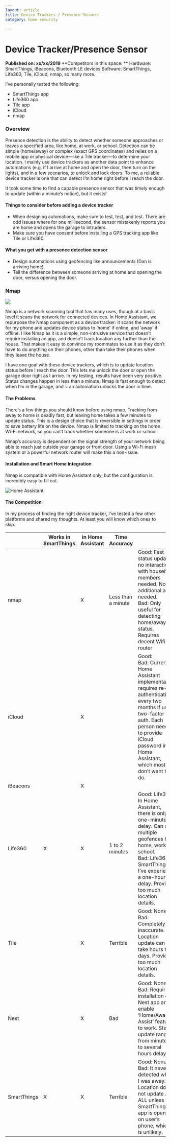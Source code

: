 ```yaml
---
layout: article
title: Device Trackers / Presence Sensors
category: home security

---
```

# Device Tracker/Presence Sensor
**Published on: xx/xx/2019**
**Competitors in this space: **
Hardware: SmartThings, iBeacons, Bluetooth LE devices
Software: SmartThings, Life360, Tile, iCloud, nmap, so many more.

I’ve personally tested the following:

- SmartThings app
- Life360 app
- Tile app
- iCloud
- nmap

### Overview
Presence detection is the ability to detect whether someone approaches or leaves a specified area, like home, at work, or school. Detection can be simple (home/away) or complex (exact GPS coordinates) and relies on a mobile app or physical device—like a Tile tracker—to determine your location. I mainly use device trackers as another data point to enhance automations (e.g. if I arrive at home and open the door, then turn on the lights), and in a few scenarios, to unlock and lock doors. To me, a reliable device tracker is one that can detect I’m home right before I reach the door.

It took some time to find a capable presence sensor that was timely enough to update (within a minute’s notice), but it exists!

#### Things to consider before adding a device tracker

- When designing automations, make sure to test, test, and test. There are odd issues where for one millisecond, the sensor mistakenly reports you are home and opens the garage to intruders.
- Make sure you have consent before installing a GPS tracking app like Tile or Life360.

#### What you get with a presence detection sensor

- Design automations using geofencing like announcements (Dan is arriving home).
- Tell the difference between someone arriving at home and opening the door, versus opening the door. 


### Nmap
![](https://d2mxuefqeaa7sj.cloudfront.net/s_6F2D06D13ED5B646A7B3ABF92554F4B018DC3C58310A9D7A5EC1772E423FF837_1550287217513_device_tracker-nmap-logo.jpg)


Nmap is a network scanning tool that has many uses, though at a basic level it scans the network for connected devices. In Home Assistant, we repurpose the Nmap component as a device tracker: it scans the network for my phone and updates device status to ‘home’ if online, and ‘away’ if offline. I like Nmap as it is a simple, non-intrusive service that doesn’t require installing an app, and doesn’t track location any further than the house. That makes it easy to convince my roommates to use it as they don’t have to do anything on their phones, other than take their phones when they leave the house.

I have one goal with these device trackers, which is to update location status before I reach the door. This lets me unlock the door or open the garage door right as I arrive. In my testing, results have been very positive. Status changes happen in less than a minute. Nmap is fast enough to detect when I’m in the garage, and ~ an automation unlocks the door in time.

#### The Problems
There’s a few things you should know before using nmap. Tracking from away to home is deadly fast, but leaving home takes a few minutes to update status. This is a design choice that is reversible in settings in order to save battery life on the device.  Nmap is limited to tracking on the home Wi-Fi network, so you can’t track whether someone is at work or school.

Nmap’s accuracy is dependent on the signal strength of your network being able to reach just outside your garage or front door. Using a Wi-Fi mesh system or a powerful network router will make this a non-issue. 

#### Installation and Smart Home Integration
Nmap is compatible with Home Assistant only, but the configuration is incredibly easy to fill out.

![Home Assistant:](https://d2mxuefqeaa7sj.cloudfront.net/s_6F2D06D13ED5B646A7B3ABF92554F4B018DC3C58310A9D7A5EC1772E423FF837_1550356635252_device_tracker-nmap-ha.png)



#### The Competition

In my process of finding the right device tracker, I’ve tested a few other platforms and shared my thoughts. At least you will know which ones to skip.

|             | Works in SmartThings | in Home Assistant | Time Accuracy      |                                                                                                                                                                                                                           |
| ----------- | -------------------- | ----------------- | ------------------ | ------------------------------------------------------------------------------------------------------------------------------------------------------------------------------------------------------------------------- |
| nmap        |                      | X                 | Less than a minute | Good: Fast status update, no interaction with household members needed. No additional app needed.<br>Bad: Only useful for detecting home/away status. Requires decent Wifi router                                         |
| iCloud      |                      | X                 |                    | Good:<br>Bad: Current Home Assistant implementation requires re-authentication every two months if using two-factor auth. Each person needs to provide iCloud password in Home Assistant, which most don’t want to do.    |
| iBeacons    |                      | X                 |                    |                                                                                                                                                                                                                           |
| Life360     | X                    | X                 | 1 to 2 minutes     | Good: Life360 In Home Assistant, there is only one-minute delay. Can set multiple geofences for home, work, school.<br>Bad: Life360 in SmartThings, I’ve experience a one-hour delay. Provides too much location details. |
| Tile        |                      | X                 | Terrible           | Good: None.<br>Bad: Completely inaccurate. Location update can take hours to days. Provides too much location details.                                                                                                    |
| Nest        |                      | X                 | Bad                | Good: None<br>Bad: Requires installation of Nest app and enable ‘Home/Away Assist’ feature to work. Status update ranges from minutes to several hours delay.                                                             |
| SmartThings | X                    | X                 | Terrible           | Good: None.<br>Bad: It never detected when I was away. Location does not update AT ALL unless SmartThings app is opened on user’s phone, which is unlikely.                                                               |

